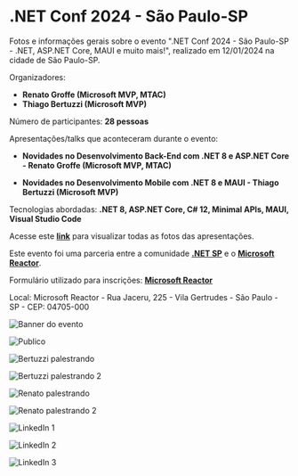 # .NET Conf 2024 - São Paulo-SP
Fotos e informações gerais sobre o evento ".NET Conf 2024 - São Paulo-SP - .NET, ASP.NET Core, MAUI e muito mais!", realizado em 12/01/2024 na cidade de São Paulo-SP.

Organizadores:
- **Renato Groffe (Microsoft MVP, MTAC)**
- **Thiago Bertuzzi (Microsoft MVP)**

Número de participantes: **28 pessoas**

Apresentações/talks que aconteceram durante o evento:
* **Novidades no Desenvolvimento Back-End com .NET 8 e ASP.NET Core - Renato Groffe (Microsoft MVP, MTAC)**

* **Novidades no Desenvolvimento Mobile com .NET 8 e MAUI - Thiago Bertuzzi (Microsoft MVP)**

Tecnologias abordadas: **.NET 8, ASP.NET Core, C# 12, Minimal APIs, MAUI, Visual Studio Code**

Acesse este [**link**](/img/) para visualizar todas as fotos das apresentações.

Este evento foi uma parceria entre a comunidade [**.NET SP**](https://www.meetup.com/dotnet-Sao-Paulo/) e o [**Microsoft Reactor**](https://www.meetup.com/Microsoft-Reactor-Sao-Paulo/).

Formulário utilizado para inscrições: [**Microsoft Reactor**](https://developer.microsoft.com/pt-br/reactor/events/21403/?wt.mc_id=1reg_21403_webpage_reactor)

Local: Microsoft Reactor - Rua Jaceru, 225 - Vila Gertrudes - São Paulo - SP - CEP: 04705-000

![Banner do evento](img/banner.png)

![Publico](img/01.jpg)

![Bertuzzi palestrando](img/02.jpg)

![Bertuzzi palestrando 2](img/03.jpg)

![Renato palestrando](img/04.jpg)

![Renato palestrando 2](img/05.jpg)

![LinkedIn 1](img/l-01.png)

![LinkedIn 2](img/l-02.png)

![LinkedIn 3](img/l-03.png)